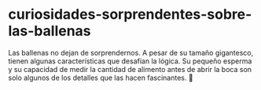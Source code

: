 # curiosidades-sorprendentes-sobre-las-ballenas
 Las ballenas no dejan de sorprendernos. A pesar de su tamaño gigantesco, tienen algunas características que desafían la lógica. Su pequeño esperma y su capacidad de medir la cantidad de alimento antes de abrir la boca son solo algunos de los detalles que las hacen fascinantes. 🐳
